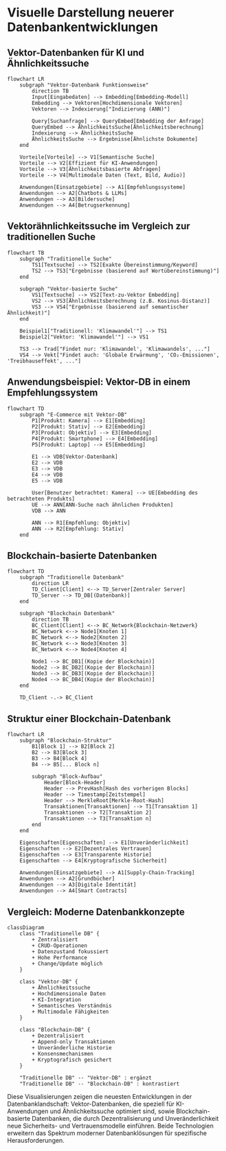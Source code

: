 # Visuelle Darstellung neuerer Datenbankentwicklungen

## Vektor-Datenbanken für KI und Ähnlichkeitssuche

```mermaid
flowchart LR
    subgraph "Vektor-Datenbank Funktionsweise"
        direction TB
        Input[Eingabedaten] --> Embedding[Embedding-Modell]
        Embedding --> Vektoren[Hochdimensionale Vektoren]
        Vektoren --> Indexierung["Indizierung (ANN)"]
        
        Query[Suchanfrage] --> QueryEmbed[Embedding der Anfrage]
        QueryEmbed --> ÄhnlichkeitsSuche[Ähnlichkeitsberechnung]
        Indexierung --> ÄhnlichkeitsSuche
        ÄhnlichkeitsSuche --> Ergebnisse[Ähnlichste Dokumente]
    end
    
    Vorteile[Vorteile] --> V1[Semantische Suche]
    Vorteile --> V2[Effizient für KI-Anwendungen]
    Vorteile --> V3[Ähnlichkeitsbasierte Abfragen]
    Vorteile --> V4[Multimodale Daten (Text, Bild, Audio)]
    
    Anwendungen[Einsatzgebiete] --> A1[Empfehlungssysteme]
    Anwendungen --> A2[Chatbots & LLMs]
    Anwendungen --> A3[Bildersuche]
    Anwendungen --> A4[Betrugserkennung]
```

## Vektorähnlichkeitssuche im Vergleich zur traditionellen Suche

```mermaid
flowchart TB
    subgraph "Traditionelle Suche"
        TS1[Textsuche] --> TS2[Exakte Übereinstimmung/Keyword]
        TS2 --> TS3["Ergebnisse (basierend auf Wortübereinstimmung)"]
    end
    
    subgraph "Vektor-basierte Suche"
        VS1[Textsuche] --> VS2[Text-zu-Vektor Embedding]
        VS2 --> VS3[Ähnlichkeitsberechnung (z.B. Kosinus-Distanz)]
        VS3 --> VS4["Ergebnisse (basierend auf semantischer Ähnlichkeit)"]
    end
    
    Beispiel1["Traditionell: 'Klimawandel'"] --> TS1
    Beispiel2["Vektor: 'Klimawandel'"] --> VS1
    
    TS3 --> Trad["Findet nur: 'Klimawandel', 'Klimawandels', ..."]
    VS4 --> Vekt["Findet auch: 'Globale Erwärmung', 'CO₂-Emissionen', 'Treibhauseffekt', ..."]
```

## Anwendungsbeispiel: Vektor-DB in einem Empfehlungssystem

```mermaid
flowchart TD
    subgraph "E-Commerce mit Vektor-DB"
        P1[Produkt: Kamera] --> E1[Embedding]
        P2[Produkt: Stativ] --> E2[Embedding]
        P3[Produkt: Objektiv] --> E3[Embedding]
        P4[Produkt: Smartphone] --> E4[Embedding]
        P5[Produkt: Laptop] --> E5[Embedding]
        
        E1 --> VDB[Vektor-Datenbank]
        E2 --> VDB
        E3 --> VDB
        E4 --> VDB
        E5 --> VDB
        
        User[Benutzer betrachtet: Kamera] --> UE[Embedding des betrachteten Produkts]
        UE --> ANN[ANN-Suche nach ähnlichen Produkten]
        VDB --> ANN
        
        ANN --> R1[Empfehlung: Objektiv]
        ANN --> R2[Empfehlung: Stativ]
    end
```

## Blockchain-basierte Datenbanken

```mermaid
flowchart TD
    subgraph "Traditionelle Datenbank"
        direction LR
        TD_Client[Client] <--> TD_Server[Zentraler Server]
        TD_Server --> TD_DB[(Datenbank)]
    end
    
    subgraph "Blockchain Datenbank"
        direction TB
        BC_Client[Client] <--> BC_Network{Blockchain-Netzwerk}
        BC_Network <--> Node1[Knoten 1]
        BC_Network <--> Node2[Knoten 2]
        BC_Network <--> Node3[Knoten 3]
        BC_Network <--> Node4[Knoten 4]
        
        Node1 --> BC_DB1[(Kopie der Blockchain)]
        Node2 --> BC_DB2[(Kopie der Blockchain)]
        Node3 --> BC_DB3[(Kopie der Blockchain)]
        Node4 --> BC_DB4[(Kopie der Blockchain)]
    end
    
    TD_Client -.-> BC_Client
```

## Struktur einer Blockchain-Datenbank

```mermaid
flowchart LR
    subgraph "Blockchain-Struktur"
        B1[Block 1] --> B2[Block 2]
        B2 --> B3[Block 3]
        B3 --> B4[Block 4]
        B4 --> B5[... Block n]
        
        subgraph "Block-Aufbau"
            Header[Block-Header]
            Header --> PrevHash[Hash des vorherigen Blocks]
            Header --> Timestamp[Zeitstempel]
            Header --> MerkleRoot[Merkle-Root-Hash]
            Transaktionen[Transaktionen] --> T1[Transaktion 1]
            Transaktionen --> T2[Transaktion 2]
            Transaktionen --> T3[Transaktion n]
        end
    end
    
    Eigenschaften[Eigenschaften] --> E1[Unveränderlichkeit]
    Eigenschaften --> E2[Dezentrales Vertrauen]
    Eigenschaften --> E3[Transparente Historie]
    Eigenschaften --> E4[Kryptografische Sicherheit]
    
    Anwendungen[Einsatzgebiete] --> A1[Supply-Chain-Tracking]
    Anwendungen --> A2[Grundbücher]
    Anwendungen --> A3[Digitale Identität]
    Anwendungen --> A4[Smart Contracts]
```

## Vergleich: Moderne Datenbankkonzepte

```mermaid
classDiagram
    class "Traditionelle DB" {
        + Zentralisiert
        + CRUD-Operationen
        + Datenzustand fokussiert
        + Hohe Performance
        + Change/Update möglich
    }
    
    class "Vektor-DB" {
        + Ähnlichkeitssuche
        + Hochdimensionale Daten
        + KI-Integration
        + Semantisches Verständnis
        + Multimodale Fähigkeiten
    }
    
    class "Blockchain-DB" {
        + Dezentralisiert
        + Append-only Transaktionen
        + Unveränderliche Historie
        + Konsensmechanismen
        + Kryptografisch gesichert
    }
    
    "Traditionelle DB" -- "Vektor-DB" : ergänzt
    "Traditionelle DB" -- "Blockchain-DB" : kontrastiert
```

Diese Visualisierungen zeigen die neuesten Entwicklungen in der Datenbanklandschaft: Vektor-Datenbanken, die speziell für KI-Anwendungen und Ähnlichkeitssuche optimiert sind, sowie Blockchain-basierte Datenbanken, die durch Dezentralisierung und Unveränderlichkeit neue Sicherheits- und Vertrauensmodelle einführen. Beide Technologien erweitern das Spektrum moderner Datenbanklösungen für spezifische Herausforderungen.
